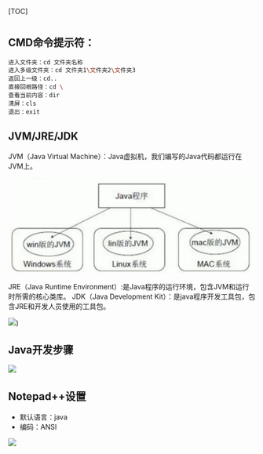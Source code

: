 [TOC]

# 

## CMD命令提示符：

```bash
进入文件夹：cd 文件夹名称
进入多级文件夹：cd 文件夹1\文件夹2\文件夹3
返回上一级：cd..
直接回根路径：cd \
查看当前内容：dir
清屏：cls
退出：exit
```

## JVM/JRE/JDK

JVM（Java Virtual Machine）：Java虚拟机，我们编写的Java代码都运行在JVM上。

![](/images/01jvm.png)

JRE（Java Runtime Environment）:是Java程序的运行环境，包含JVM和运行时所需的核心类库。
JDK（Java Development Kit）：是java程序开发工具包，包含JRE和开发人员使用的工具包。

![](../images/JDK.jpg))

## Java开发步骤
![](./../images/04java开发步骤.jpg)

## Notepad++设置

- 默认语言：java
- 编码：ANSI

![](./../images/06Notepad++.jpg)